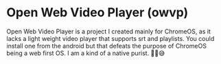 # Open Web Video Player (owvp)
Open Web Video Player is a project I created mainly for ChromeOS, as it lacks a light weight video player that supports srt and playlists. You could install one from the android but that defeats the purpose of ChromeOS being a web first OS. I am a kind of a native purist. ✌🏽😅
